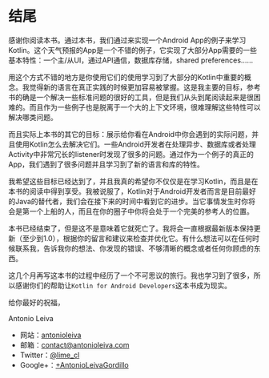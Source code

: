 # 结尾

感谢你阅读本书。通过本书，我们通过来实现一个Android App的例子来学习Kotlin。这个天气预报的App是一个不错的例子，它实现了大部分App需要的一些基本特性：一个主/从UI，通过API通信，数据库存储，shared preferences……

用这个方式不错的地方是你使用它们的使用学习到了大部分的Kotlin中重要的概念。我觉得新的语言在真正实践的时候更加容易被掌握。这是我主要的目标，参考书的确是一个解决一些标准问题的很好的工具，但是我们从头到尾阅读起来是很困难的。而且作为一些例子也是脱离于一个大的上下文环境，很难理解这些特性可以解决哪类问题。

而且实际上本书的其它的目标：展示给你看在Android中你会遇到的实际问题，并且使用Kotlin怎么去解决它们。一些Android开发者在处理异步、数据库或者处理Activity中非常冗长的listener时发现了很多的问题。通过作为一个例子的真正的App，我们遇到了很多问题并且学习到了新的语言和库的特性。

我希望这些目标已经达到了，并且我真的希望你不仅仅是在学习Kotlin，而且是在本书的阅读中得到享受。我被说服了，Kotlin对于Android开发者而言是目前最好的Java的替代者，我们会在接下来的时间中看到它的进步。当它事情发生时你将会是第一个上船的人，而且在你的圈子中你将会处于一个完美的参考人的位置。

本书已经结束了，但是这不是意味着它就死亡了。我将会一直根据最新版本保持更新（至少到1.0），根据你的留言和建议来检查并优化它。有什么想法可以在任何时候联系我，告诉我你的想法、你发现的错误、不够清晰的概念或者任何你顾虑的东西。

这几个月再写这本书的过程中经历了一个不可思议的旅行。我也学习到了很多，所以感谢你们的帮助让`Kotlin for Android Developers`这本书成为现实。

给你最好的祝福，

Antonio Leiva

- 网站：[antonioleiva]
- 邮箱：[contact@antonioleiva.com]
- Twitter：[@lime_cl]
- Google+：[+AntonioLeivaGordillo]

[antonioleiva]: http://antonioleiva.com
[contact@antonioleiva.com]: mailto:contact@antonioleiva.com
[@lime_cl]: http://twitter.com/lime_cl
[+AntonioLeivaGordillo]: http://plus.google.com/+AntonioLeivaGordillo